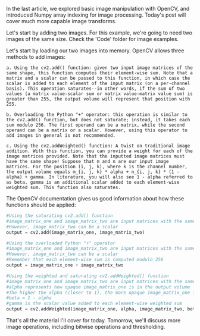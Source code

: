 In the last article, we explored basic image manipulation with OpenCV, and introduced Numpy array indexing for image processing. Today's post will cover much more capable image transforms.

Let's start by adding two images. For this example, we're going to need two images of the same size. Check the 'Code' folder for image examples. 

Let's start by loading our two images into memory. OpenCV allows three methods to add images: 

	a. Using the cv2.add() function: given two input image matrices of the same shape, this function computes their element-wise sum. Note that a matrix and a scalar can be passed to this function, in which case the scalar is added to each element of the input matrix (on a per-channel basis). This operation saturates--in other words, if the sum of two values (a matrix value-scalar sum or matrix value-matrix value sum) is greater than 255, the output volume will represent that position with 255. 

	b. Overloading the Python "+" operator: this operation is similar to the cv2.add() function, but does not saturate; instead, it takes each sum modulo 256. The first operand can be a matrix, while the second operand can be a matrix or a scalar. However, using this operator to add images in general is not recommended. 

	c. Using the cv2.addWeighted() function: A twist on traditional image addition. With this function, you can provide a weight for each of the image matrices provided. Note that the inputted image matrices must have the same shape! Suppose that m and n are our input image matrices. For the position (i, j, k), where k is the channel number, the output volume equals m_{i, j, k} * alpha + n_{i, j, k} * (1 - alpha) + gamma. In literature, you will also see 1 - alpha referred to as beta. gamma is an additional scalar added to each element-wise weighted sum. This function also saturates. 

The OpenCV documentation gives us good information about how these functions should be applied:

```python
#Using the saturating cv2.add() function
#image_matrix_one and image_matrix_two are input matrices with the same shape
#However, image_matrix_two can be a scalar
output = cv2.add(image_matrix_one, image_matrix_two)
```

```python
#Using the overloaded Python "+" operator
#image_matrix_one and image_matrix_two are input matrices with the same shape
#However, image_matrix_two can be a scalar
#Remember that each element-wise sum is computed modulo 256
output = image_matrix_one + image_matrix_two
```

```python
#Using the weighted and saturating cv2.addWeighted() function
#image_matrix_one and image_matrix_two are input matrices with the same shape
#alpha represents how opaque image_matrix_one is in the output volume
#The higher the alpha (closer to 1), the more opaque image_matrix_one is in the output volume
#beta = 1 - alpha
#gamma is the scalar value added to each element-wise weighted sum
output = cv2.addWeighted(image_matrix_one, alpha, image_matrix_two, beta, gamma)
```

That's all the material I'll cover for today. Tomorrow, we'll discuss more image operations, including bitwise operations and thresholding. 
